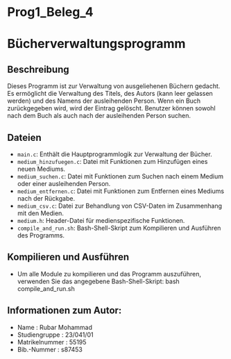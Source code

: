 # Prog1_Beleg_4
# Bücherverwaltungsprogramm

## Beschreibung
Dieses Programm ist zur Verwaltung von ausgeliehenen Büchern gedacht. Es ermöglicht die Verwaltung des Titels, des Autors (kann leer gelassen werden) und des Namens der ausleihenden Person. Wenn ein Buch zurückgegeben wird, wird der Eintrag gelöscht. Benutzer können sowohl nach dem Buch als auch nach der ausleihenden Person suchen.

## Dateien
- `main.c`: Enthält die Hauptprogrammlogik zur Verwaltung der Bücher.
- `medium_hinzufuegen.c`: Datei mit Funktionen zum Hinzufügen eines neuen Mediums.
- `medium_suchen.c`: Datei mit Funktionen zum Suchen nach einem Medium oder einer ausleihenden Person.
- `medium_entfernen.c`: Datei mit Funktionen zum Entfernen eines Mediums nach der Rückgabe.
- `medium_csv.c`: Datei zur Behandlung von CSV-Daten im Zusammenhang mit den Medien.
- `medium.h`: Header-Datei für medienspezifische Funktionen.
- `compile_and_run.sh`: Bash-Shell-Skript zum Kompilieren und Ausführen des Programms.

## Kompilieren und Ausführen
- Um alle Module zu kompilieren und das Programm auszuführen, verwenden Sie das angegebene Bash-Shell-Skript:
  bash compile_and_run.sh

## Informationen zum Autor:
- Name           :  Rubar Mohammad
- Studiengruppe  :  23/041/01
- Matrikelnummer :  55195
- Bib.-Nummer    :  s87453
